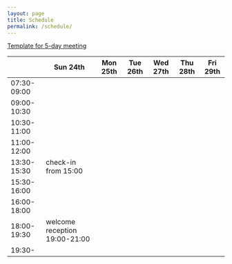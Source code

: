 ```yaml
---
layout: page
title: Schedule
permalink: /schedule/
---
```


[Template for 5-day meeting](https://shonan.nii.ac.jp/docs/daf3cfe4d550b6d98acf49955e07c423e93ffb1e.pdf)



|          | Sun 24th | Mon 25th | Tue 26th | Wed 27th | Thu 28th | Fri 29th |
| -------- | -------- | -------- | -------- | -------- | -------- | -------- |
| 07:30-09:00 | 
| 09:00-10:30 |
| 10:30-11:00 | 
| 11:00-12:00 |
| 13:30-15:30 | check-in from 15:00 |
| 15:30-16:00 |
| 16:00-18:00 |
| 18:00-19:30 | welcome reception 19:00-21:00 |
| 19:30- |

